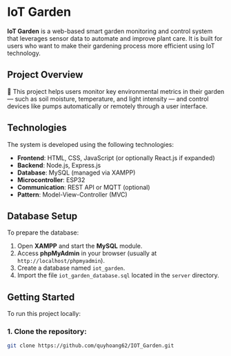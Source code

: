 # IoT Garden

**IoT Garden** is a web-based smart garden monitoring and control system that leverages sensor data to automate and improve plant care. It is built for users who want to make their gardening process more efficient using IoT technology.

## Project Overview

🚀 This project helps users monitor key environmental metrics in their garden — such as soil moisture, temperature, and light intensity — and control devices like pumps automatically or remotely through a user interface.

## Technologies

The system is developed using the following technologies:

- **Frontend**: HTML, CSS, JavaScript (or optionally React.js if expanded)
- **Backend**: Node.js, Express.js
- **Database**: MySQL (managed via XAMPP)
- **Microcontroller**: ESP32
- **Communication**: REST API or MQTT (optional)
- **Pattern**: Model-View-Controller (MVC)

## Database Setup

To prepare the database:

1. Open **XAMPP** and start the **MySQL** module.
2. Access **phpMyAdmin** in your browser (usually at `http://localhost/phpmyadmin`).
3. Create a database named `iot_garden`.
4. Import the file `iot_garden_database.sql` located in the `server` directory.

## Getting Started

To run this project locally:

### 1. Clone the repository:

```bash
git clone https://github.com/quyhoang62/IOT_Garden.git
